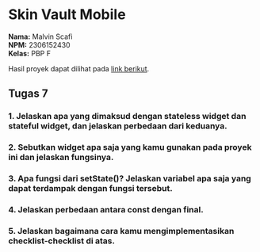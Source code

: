 # Skin Vault Mobile 
**Nama:**   Malvin Scafi<br>
**NPM:**    2306152430<br>
**Kelas:**  PBP F<br>

Hasil proyek dapat dilihat pada [link berikut](pcd).

## Tugas 7

### 1. Jelaskan apa yang dimaksud dengan stateless widget dan stateful widget, dan jelaskan perbedaan dari keduanya.


### 2. Sebutkan widget apa saja yang kamu gunakan pada proyek ini dan jelaskan fungsinya.


### 3. Apa fungsi dari setState()? Jelaskan variabel apa saja yang dapat terdampak dengan fungsi tersebut.


### 4. Jelaskan perbedaan antara const dengan final.


### 5. Jelaskan bagaimana cara kamu mengimplementasikan checklist-checklist di atas.

